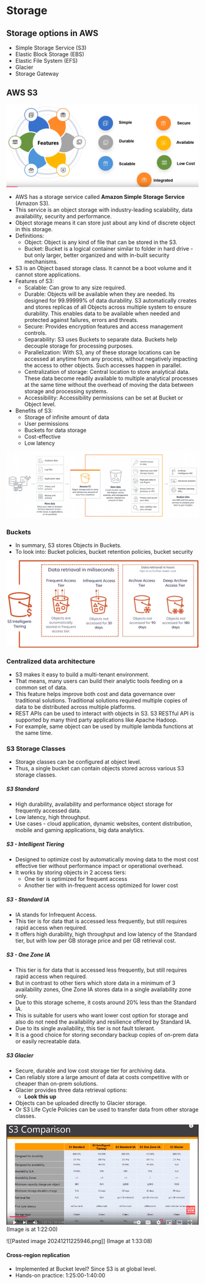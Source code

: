 # Storage

## Storage options in AWS
* Simple Storage Service (S3)
* Elastic Block Storage (EBS)
* Elastic File System (EFS)
* Glacier
* Storage Gateway

## AWS S3

![S3](./images/S3.png)
* AWS has a storage service called **Amazon Simple Storage Service** (Amazon S3). 
* This service is an object storage with industry-leading scalability, data availability, security and performance. 
* Object storage means it can store just about any kind of discrete object in this storage.
* Definitions: 
	* Object: Object is any kind of file that can be stored in the S3. 
	* Bucket: Bucket is a logical container similar to folder in hard drive - but only larger, better organized and with in-built security mechanisms. 
* S3 is an Object based storage class. It cannot be a boot volume and it cannot store applications. 
* Features of S3: 
	* Scalable: Can grow to any size required. 
	* Durable: Objects will be available when they are needed. Its designed for 99.99999% of data durability. S3 automatically creates and stores replicas of all Objects across multiple system to ensure durability. This enables data to be available when needed and protected against failures, errors and threats. 
	* Secure: Provides encryption features and access management controls. 
	* Separability: S3 uses Buckets to separate data. Buckets help decouple storage for processing purposes. 
	* Parallelization: With S3, any of these storage locations can be accessed at anytime from any process, without negatively impacting the access to other objects. Such accesses happen in parallel. 
	* Centralization of storage: Central location to store analytical data. These data become readily available to multiple analytical processes at the same time without the overhead of moving the data between storage and processing systems. 
	* Accessibility: Accessibility permissions can be set at Bucket or Object level. 
* Benefits of S3:
	* Storage of infinite amount of data
	* User permissions
	* Buckets for data storage
	* Cost-effective
	* Low latency

![Storage](./images/storage.png)

### Buckets
* In summary, S3 stores Objects in Buckets. 
* To look into: Bucket policies, bucket retention policies, bucket security

![Buckets](./images/buckets.png)


### Centralized data architecture
* S3 makes it easy to build a multi-tenant environment. 
* That means, many users can build their analytic tools feeding on a common set of data. 
* This feature helps improve both cost and data governance over traditional solutions. Traditional solutions required multiple copies of data to be distributed across multiple platforms. 
* REST APIs can be used to interact with objects in S3. S3 RESTful API is supported by many third party applications like Apache Hadoop. 
* For example, same object can be used by multiple lambda functions at the same time. 

### S3 Storage Classes
* Storage classes can be configured at object level. 
* Thus, a single bucket can contain objects stored across various S3 storage classes.
##### S3 Standard
- High durability, availability and performance object storage for frequently accessed data.
- Low latency, high throughput. 
- Use cases - cloud application, dynamic websites, content distribution, mobile and gaming applications, big data analytics. 
##### S3 - Intelligent Tiering
* Designed to optimize cost by automatically moving data to the most cost effective tier without performance impact or operational overhead. 
* It works by storing objects in 2 access tiers: 
	* One tier is optimized for frequent access
	* Another tier with in-frequent access optimized for lower cost
##### S3 - Standard IA
* IA stands for Infrequent Access. 
* This tier is for data that is accessed less frequently, but still requires rapid access when required. 
* It offers high durability, high throughput and low latency of the Standard tier, but with low per GB storage price and per GB retrieval cost. 
##### S3 - One Zone IA
* This tier is for data that is accessed less frequently, but still requires rapid access when required. 
* But in contrast to other tiers which store data in a minimum of 3 availability zones, One Zone IA stores data in a single availability zone only.
* Due to this storage scheme, it costs around 20% less than the Standard IA. 
* This is suitable for users who want lower cost option for storage and also do not need the availability and resilience offered by Standard IA. 
* Due to its single availability, this tier is not fault tolerant.
* It is a good choice for storing secondary backup copies of on-prem data or easily recreatable data. 
##### S3 Glacier
* Secure, durable and low cost storage tier for archiving data. 
* Can reliably store a large amount of data at costs competitive with or cheaper than on-prem solutions. 
* Glacier provides three data retrieval options: 
	* **Look this up**
* Objects can be uploaded directly to Glacier storage. 
* Or S3 Life Cycle Policies can be used to transfer data from other storage classes. 

![S3 Comparison](./images/S3_comparison.png)
(Image is at 1:22:00)


![[Pasted image 20241211225946.png]]
(Image at 1:33:08)
#### Cross-region replication
* Implemented at Bucket level? Since S3 is at global level. 
* Hands-on practice: 1:25:00-1:40:00